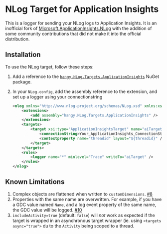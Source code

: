 # NLog Target for Application Insights

This is a logger for sending your NLog logs to Application Insights. It is an inofficial fork of [Microsoft.ApplicationInsights.NLog](https://github.com/microsoft/ApplicationInsights-dotnet/tree/c9d420224a06d27ee74fba4b41cad7460bd63bd0/LOGGING/src/NLogTarget) with the addition of some community contributions that did not make it into the official distribution.

## Installation

To use the NLog target, follow these steps:

1. Add a reference to the [`hangy.NLog.Targets.ApplicationInsights`](https://www.nuget.org/packages/hangy.NLog.Targets.ApplicationInsights) NuGet package.
2. In your `NLog.config`, add the assembly reference to the extension, and set up a logger using your connectionstring

   ```xml
   <nlog xmlns="http://www.nlog-project.org/schemas/NLog.xsd" xmlns:xsi="http://www.w3.org/2001/XMLSchema-instance">
       <extensions>
           <add assembly="hangy.NLog.Targets.ApplicationInsights" />
       </extensions>
       <targets>
           <target xsi:type="ApplicationInsightsTarget" name="aiTarget" includeActivity="true">
               <connectionString>Your_ApplicationInsights_ConnectionString</connectionString> <!-- Only required if not using ApplicationInsights.config -->
               <contextproperty name="threadid" layout="${threadid}" /> <!-- Can be repeated with more context -->
           </target>
       </targets>
       <rules>
           <logger name="*" minlevel="Trace" writeTo="aiTarget" />
       </rules>
   </nlog>
   ```

## Known Limitations

1. Complex objects are flattened when written to `customDimensions`. [#8](https://github.com/hangy/NLog.Targets.ApplicationInsights/issues/8)
1. Properties with the same name are overwritten. For example, if you have a GDC value named `Name`, and a log event property of the same name, the GDC value will be logged. [#10](https://github.com/hangy/NLog.Targets.ApplicationInsights/issues/10)
1. `includeActivity=true` (default: `false`) will _not_ work as expected if the target is wrapped in an asynchronous target wrapper (ie. using `<targets async="true">` du to the `Activity` being scoped to a thread.
